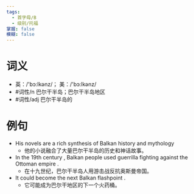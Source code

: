 ```yaml
---
tags:
  - 首字母/B
  - 级别/托福
掌握: false
模糊: false
---
```

# 词义
- 英：/'bɔ:lkənz/； 美：/'bɔ:lkənz/
- #词性/n  巴尔干半岛；巴尔干半岛地区
- #词性/adj   巴尔干半岛的
# 例句
- His novels are a rich synthesis of Balkan history and mythology
	- 他的小说融合了大量巴尔干半岛的历史和神话故事。
- In the 19th century , Balkan people used guerrilla fighting against the Ottoman empire .
	- 在十九世纪，巴尔干半岛人用游击战反抗奥斯曼帝国。
- It could become the next Balkan flashpoint .
	- 它可能成为巴尔干地区的下一个火药桶。
